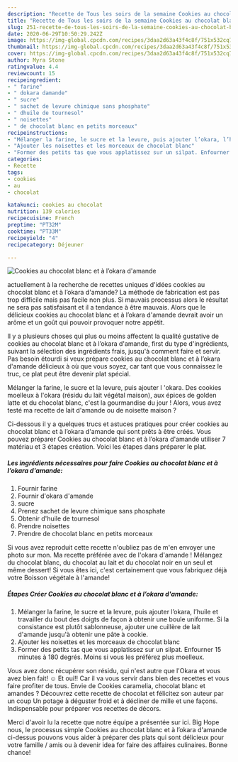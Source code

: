 ```yaml
---
description: "Recette de Tous les soirs de la semaine Cookies au chocolat blanc et à l’okara d&amp;#39;amande"
title: "Recette de Tous les soirs de la semaine Cookies au chocolat blanc et à l’okara d&amp;#39;amande"
slug: 251-recette-de-tous-les-soirs-de-la-semaine-cookies-au-chocolat-blanc-et-a-lokara-d-and-39-amande
date: 2020-06-29T10:50:29.242Z
image: https://img-global.cpcdn.com/recipes/3daa2d63a43f4c8f/751x532cq70/cookies-au-chocolat-blanc-et-a-lokara-damande-photo-principale-de-la-recette.jpg
thumbnail: https://img-global.cpcdn.com/recipes/3daa2d63a43f4c8f/751x532cq70/cookies-au-chocolat-blanc-et-a-lokara-damande-photo-principale-de-la-recette.jpg
cover: https://img-global.cpcdn.com/recipes/3daa2d63a43f4c8f/751x532cq70/cookies-au-chocolat-blanc-et-a-lokara-damande-photo-principale-de-la-recette.jpg
author: Myra Stone
ratingvalue: 4.4
reviewcount: 15
recipeingredient:
- " farine"
- " dokara damande"
- " sucre"
- " sachet de levure chimique sans phosphate"
- " dhuile de tournesol"
- " noisettes"
- " de chocolat blanc en petits morceaux"
recipeinstructions:
- "Mélanger la farine, le sucre et la levure, puis ajouter l’okara, l’huile et travailler du bout des doigts de façon à obtenir une boule uniforme. Si la consistance est plutôt sablonneuse, ajouter une cuillère de lait d&#39;amande jusqu&#39;à obtenir une pâte à cookie."
- "Ajouter les noisettes et les morceaux de chocolat blanc"
- "Former des petits tas que vous applatissez sur un silpat. Enfourner 15 minutes à 180 degrés. Moins si vous les préférez plus moelleux."
categories:
- Recette
tags:
- cookies
- au
- chocolat

katakunci: cookies au chocolat 
nutrition: 139 calories
recipecuisine: French
preptime: "PT32M"
cooktime: "PT33M"
recipeyield: "4"
recipecategory: Déjeuner

---
```



![Cookies au chocolat blanc et à l’okara d&#39;amande](https://img-global.cpcdn.com/recipes/3daa2d63a43f4c8f/751x532cq70/cookies-au-chocolat-blanc-et-a-lokara-damande-photo-principale-de-la-recette.jpg)

actuellement à la recherche de recettes uniques d'idées cookies au chocolat blanc et à l’okara d&#39;amande? La méthode de fabrication est pas trop difficile mais pas facile non plus. Si mauvais processus alors le résultat ne sera pas satisfaisant et il a tendance à être mauvais. Alors que le délicieux cookies au chocolat blanc et à l’okara d&#39;amande devrait avoir un arôme et un goût qui pouvoir provoquer notre appétit.

Il y a plusieurs choses qui plus ou moins affectent la qualité gustative de cookies au chocolat blanc et à l’okara d&#39;amande, first du type d'ingrédients, suivant la sélection des ingrédients frais, jusqu'à comment faire et servir. Pas besoin étourdi si veux prépare cookies au chocolat blanc et à l’okara d&#39;amande délicieux à où que vous soyez, car tant que vous connaissez le truc, ce plat peut être devenir plat spécial.

Mélanger la farine, le sucre et la levure, puis ajouter l &#39;okara. Des cookies moelleux à l&#39;okara (résidu du lait végétal maison), aux épices de golden latte et du chocolat blanc, c&#39;est la gourmandise du jour ! Alors, vous avez testé ma recette de lait d&#39;amande ou de noisette maison ?


Ci-dessous il y a quelques trucs et astuces pratiques pour créer cookies au chocolat blanc et à l’okara d&#39;amande qui sont prêts à être créés. Vous pouvez préparer Cookies au chocolat blanc et à l’okara d&#39;amande utiliser 7 matériau et 3 étapes création. Voici les étapes dans préparer le plat.

<!--inarticleads1-->

##### Les ingrédients nécessaires pour faire Cookies au chocolat blanc et à l’okara d&#39;amande:

1. Fournir  farine
1. Fournir  d&#39;okara d&#39;amande
1.   sucre
1. Prenez  sachet de levure chimique sans phosphate
1. Obtenir  d&#39;huile de tournesol
1. Prendre  noisettes
1. Prendre  de chocolat blanc en petits morceaux


Si vous avez reproduit cette recette n&#39;oubliez pas de m&#39;en envoyer une photo sur mon. Ma recette préférée avec de l&#39;okara d&#39;amande ! Mélangez du chocolat blanc, du chocolat au lait et du chocolat noir en un seul et même dessert! Si vous êtes ici, c&#39;est certainement que vous fabriquez déjà votre Boisson végétale à l&#39;amande! 

<!--inarticleads2-->

##### Étapes Créer Cookies au chocolat blanc et à l’okara d&#39;amande:

1. Mélanger la farine, le sucre et la levure, puis ajouter l’okara, l’huile et travailler du bout des doigts de façon à obtenir une boule uniforme. Si la consistance est plutôt sablonneuse, ajouter une cuillère de lait d&#39;amande jusqu&#39;à obtenir une pâte à cookie.
1. Ajouter les noisettes et les morceaux de chocolat blanc
1. Former des petits tas que vous applatissez sur un silpat. Enfourner 15 minutes à 180 degrés. Moins si vous les préférez plus moelleux.


Vous avez donc récupérer son résidu, qui n&#39;est autre que l&#39;Okara et vous avez bien fait! ☺️ Et oui!! Car il va vous servir dans bien des recettes et vous faire profiter de tous. Envie de Cookies caramelia, chocolat blanc et amandes ? Découvrez cette recette de chocolat et félicitez son auteur par un coup Un potage à déguster froid et à décliner de mille et une façons. Indispensable pour préparer vos recettes de décors. 


Merci d'avoir lu la recette que notre équipe a présentée sur ici. Big Hope nous, le processus simple Cookies au chocolat blanc et à l’okara d&#39;amande ci-dessus pouvons vous aider à préparer des plats qui sont délicieux pour votre famille / amis ou à devenir idea for faire des affaires culinaires. Bonne chance!
